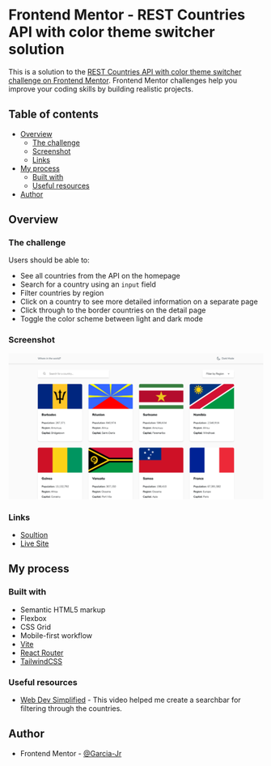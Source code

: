 # Frontend Mentor - REST Countries API with color theme switcher solution

This is a solution to the [REST Countries API with color theme switcher challenge on Frontend Mentor](https://www.frontendmentor.io/challenges/rest-countries-api-with-color-theme-switcher-5cacc469fec04111f7b848ca). Frontend Mentor challenges help you improve your coding skills by building realistic projects.

## Table of contents

- [Overview](#overview)
  - [The challenge](#the-challenge)
  - [Screenshot](#screenshot)
  - [Links](#links)
- [My process](#my-process)
  - [Built with](#built-with)
  - [Useful resources](#useful-resources)
- [Author](#author)

## Overview

### The challenge

Users should be able to:

- See all countries from the API on the homepage
- Search for a country using an `input` field
- Filter countries by region
- Click on a country to see more detailed information on a separate page
- Click through to the border countries on the detail page
- Toggle the color scheme between light and dark mode

### Screenshot

![](./screenshot.png)

### Links

- [Soultion](https://www.frontendmentor.io/solutions/rest-countries-api-with-color-theme-switcher-1VUlbh029q)
- [Live Site](https://garcia-jr-rest-countries-api.netlify.app/)

## My process

### Built with

- Semantic HTML5 markup
- Flexbox
- CSS Grid
- Mobile-first workflow
- [Vite](https://vitejs.dev/)
- [React Router](https://reactrouter.com/en/main)
- [TailwindCSS](https://tailwindcss.com/)

### Useful resources

- [Web Dev Simplified](https://www.youtube.com/watch?v=E1cklb4aeXA) - This video helped me create a searchbar for filtering through the countries.

## Author

- Frontend Mentor - [@Garcia-Jr](https://www.frontendmentor.io/profile/Garcia-Jr)
